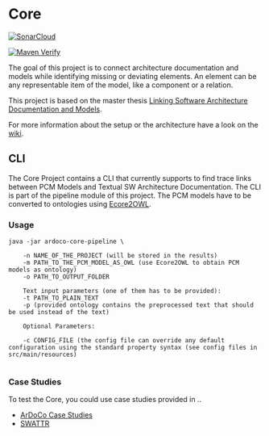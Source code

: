 # Core
 [![SonarCloud](https://sonarcloud.io/images/project_badges/sonarcloud-black.svg)](https://sonarcloud.io/dashboard?id=ArDoCo_Core)
 
[![Maven Verify](https://github.com/ArDoCo/Core/workflows/Maven%20Verify/badge.svg)](https://github.com/ArDoCo/Core/actions?query=workflow%3A%22Maven+Verify%22)


The goal of this project is to connect architecture documentation and models while identifying missing or deviating elements. An element can be any representable item of the model, like a component or a relation.

This project is based on the master thesis [Linking Software Architecture Documentation and Models](https://doi.org/10.5445/IR/1000126194).

For more information about the setup or the architecture have a look on the [wiki](https://github.com/ArDoCo/Core/wiki/Overview).

## CLI
The Core Project contains a CLI that currently supports to find trace links between PCM Models and Textual SW Architecture Documentation. The CLI is part of the pipeline module of this project. The PCM models have to be converted to ontologies using [Ecore2OWL](https://github.com/kit-sdq/Ecore2OWL).

### Usage
```
java -jar ardoco-core-pipeline \
	
	-n NAME_OF_THE_PROJECT (will be stored in the results)
	-m PATH_TO_THE_PCM_MODEL_AS_OWL (use Ecore2OWL to obtain PCM models as ontology)
	-o PATH_TO_OUTPUT_FOLDER

	Text input parameters (one of them has to be provided):
    -t PATH_TO_PLAIN_TEXT
    -p (provided ontology contains the preprocessed text that should be used instead of the text)
	
	Optional Parameters:
	
	-c CONFIG_FILE (the config file can override any default configuration using the standard property syntax (see config files in src/main/resources)
	
```

### Case Studies
To test the Core, you could use case studies provided in ..
* [ArDoCo Case Studies](https://github.com/ArDoCo/CaseStudies)
* [SWATTR](https://github.com/ArDoCo/SWATTR)
